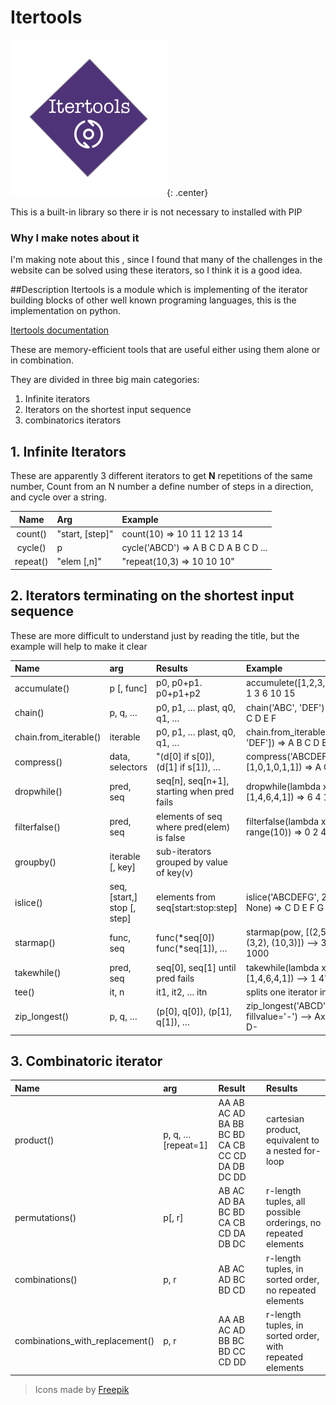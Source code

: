 # Itertools

![Itertools](images/itertools.png){: .center}

This is a built-in library so there ir is not necessary to installed with PIP

### Why I make notes about it

I'm making note about this , since I found that many of the challenges in the website can be solved using these iterators,
so I think it is a good idea.

##Description
Itertools is a module which is implementing of the iterator building blocks of other well known programing languages, 
this is the implementation on python.

[Itertools documentation](https://docs.python.org/3/library/itertools.html)

These are memory-efficient tools that are useful either using them alone or in combination.

They are divided in  three big main categories:

1. Infinite iterators
2. Iterators on the shortest input sequence 
3. combinatorics iterators 

## 1. Infinite Iterators

These are apparently 3 different iterators to get **N** repetitions of the same number, Count from an N number a define number of steps in a direction, and cycle over a string.

|Name |Arg      |Example      |
|:---:|:--------|:------------|
|count()|"start, [step]"|count(10) ⇒ 10 11 12 13 14|
|cycle()|p|cycle('ABCD') ⇒ A B C D A B C D ...|
|repeat()|"elem [,n]"|"repeat(10,3) ⇒ 10 10 10"|

## 2. Iterators terminating on the shortest input sequence

These are more difficult to understand just by reading the title, but the example will help to make it clear

| Name                | arg             |Results | Example|
|:--------------------|:----------------|:--------------------------|:-------------------------------------|
|accumulate()         | p [, func]      | p0, p0+p1. p0+p1+p2       | accumulete([1,2,3,4,5]) ⇒ 1 3 6 10 15|
|chain()              | p, q, …         | p0, p1, … plast, q0, q1, …| chain('ABC', 'DEF') ⇒ A B C D E F|
|chain.from_iterable()| iterable        | p0, p1, … plast, q0, q1, …| chain.from_iterable(['ABC', 'DEF']) ⇒ A B C D E F|
|compress()           | data, selectors | "(d[0] if s[0]), (d[1] if s[1]), … | compress('ABCDEF', [1,0,1,0,1,1]) ⇒ A C E F|
|dropwhile()          | pred, seq       | seq[n], seq[n+1], starting when pred fails | dropwhile(lambda x: x<5, [1,4,6,4,1]) ⇒ 6 4 1|
|filterfalse()        | pred, seq       |elements of seq where pred(elem) is false | filterfalse(lambda x: x%2, range(10)) ⇒ 0 2 4 6 8|
|groupby()            |iterable [, key] |sub-iterators grouped by value of key(v)| |
|islice()             |seq, [start,] stop [, step]|elements from seq[start:stop:step] | islice('ABCDEFG', 2, None) ⇒ C D E F G|
|starmap()            |func, seq |func(*seq[0]) func(*seq[1]), … |starmap(pow, [(2,5), (3,2), (10,3)]) --> 32 9 1000| 
|takewhile()          |pred, seq | seq[0], seq[1] until pred fails | takewhile(lambda x: x<5, [1,4,6,4,1]) --> 1 4"|
|tee()                | it, n |it1, it2, … itn | splits one iterator into n |
|zip_longest()        | p, q, … |  (p[0], q[0]), (p[1], q[1]), … | zip_longest('ABCD', 'xy', fillvalue='-') --> Ax By C- D-|

## 3. Combinatoric iterator

| Name | arg  | Result| Results|
|:-----|:-----|:------|:-------|
| product()      | p, q, … [repeat=1] | AA AB AC AD BA BB BC BD CA CB CC CD DA DB DC DD | cartesian product, equivalent to a nested for-loop|
| permutations() | p[, r] | AB AC AD BA BC BD CA CB CD DA DB DC | r-length tuples, all possible orderings, no repeated elements|
| combinations() | p, r | AB AC AD BC BD CD |r-length tuples, in sorted order, no repeated elements|
| combinations_with_replacement() | p, r | AA AB AC AD BB BC BD CC CD DD | r-length tuples, in sorted order, with repeated elements|

> Icons made by [Freepik](https://www.flaticon.com/)
